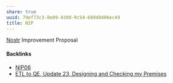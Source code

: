 ```yaml
---
share: true
uuid: 79ef73c3-8e89-4380-9c54-689d8406ec49
title: NIP
---
```

[Nostr](../78abfe73-37cb-4f3b-9e08-faad85669fb7) Improvement Proposal

#### Backlinks

* [NIP06](/0f7d1b9f-0601-4433-a4a3-0e39105a018f)
* [ETL to QE, Update 23, Designing and Checking my Premises](/2bd9365f-daba-418c-bbe8-3aed2804909d)